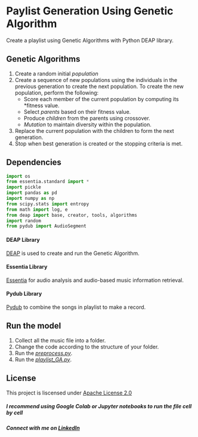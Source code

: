 # Paylist Generation Using Genetic Algorithm 
Create a playlist using Genetic Algorithms with Python DEAP library. 

## Genetic Algorithms
1. Create a random initial *population*
2. Create a sequence of new populations using the individuals in the previous generation to create the next population.
   To create the new population, perform the following:
   - Score each member of the current population by computing its *fitness value.
   - Select *parents* based on their fitness value.
   - Produce *children* from the parents using crossover.
   - *Mutation* to maintain diversity within the population. 
3. Replace the current population with the children to form the next generation.
4. Stop when best generation is created or the stopping criteria is met. 

## Dependencies

```python 3
import os
from essentia.standard import *
import pickle
import pandas as pd
import numpy as np
from scipy.stats import entropy
from math import log, e
from deap import base, creator, tools, algorithms
import random
from pydub import AudioSegment
```

#### DEAP Library
[DEAP](https://github.com/DEAP/deap) is used to create and run the Genetic Algorithm.

#### Essentia Library
[Essentia](https://github.com/MTG/essentia) for audio analysis and audio-based music information retrieval.

#### Pydub Library
[Pydub](https://github.com/jiaaro/pydub) to combine the songs in playlist to make a record.

## Run the model

1. Collect all the music file into a folder.
2. Change the code according to the structure of your folder.
3. Run the *[preprocess.py](https://github.com/ani-poroorkara/PlaylistGenerator-using-Genetic-Algorithm/blob/master/preprocess.py)*.
4. Run the *[playlist_GA.py](https://github.com/ani-poroorkara/PlaylistGenerator-using-Genetic-Algorithm/blob/master/playlist_GA.py)*.


## License
This project is liscensed under [Apache License 2.0](https://github.com/ani-poroorkara/PlaylistGenerator-using-Genetic-Algorithm/blob/master/LICENSE)

##### I recommend using Google Colab or Jupyter notebooks to run the file cell by cell
##### Connect with me on [LinkedIn](https://www.linkedin.com/in/anirudh-poroorkara-34900017b/)
